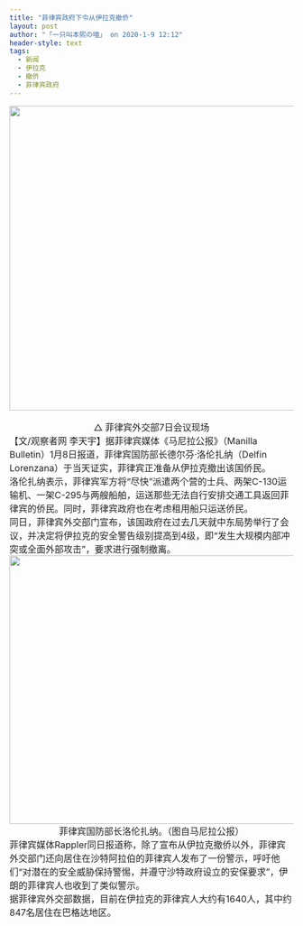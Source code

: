 ```yaml
---
title: "菲律宾政府下令从伊拉克撤侨"
layout: post
author: "「一只叫本熙の喵」 on 2020-1-9 12:12"
header-style: text
tags:
  - 新闻
  - 伊拉克
  - 撤侨
  - 菲律宾政府
---
```


<head></head>
<body>
 <font style="color:rgb(34, 34, 34)"><font face="&amp;quot"><font style="font-size:16px"><img width="720" height="540" src="http://p9.pstatp.com/large/pgc-image/05cc71d513594fa29d5a5f4f6e649225"><br> </font></font></font>
 <br> 
 <div align="center"> 
  <font style="color:rgb(34, 34, 34)"><font face="&amp;quot"><font style="font-size:16px">△ 菲律宾外交部7日会议现场</font></font></font> 
 </div> 
 <div align="left"> 
  <font style="color:rgb(34, 34, 34)"><font face="&amp;quot"><font style="font-size:16px">【文/观察者网 李天宇】据菲律宾媒体《马尼拉公报》（Manilla Bulletin）1月8日报道，菲律宾国防部长德尔芬·洛伦扎纳（Delfin Lorenzana）于当天证实，菲律宾正准备从伊拉克撤出该国侨民。</font></font></font> 
 </div> 
 <div align="left"> 
  <font style="color:rgb(34, 34, 34)"><font face="&amp;quot"><font style="font-size:16px">洛伦扎纳表示，菲律宾军方将“尽快”派遣两个营的士兵、两架C-130运输机、一架C-295与两艘船舶，运送那些无法自行安排交通工具返回菲律宾的侨民。同时，菲律宾政府也在考虑租用船只运送侨民。</font></font></font> 
 </div> 
 <div align="left"> 
  <font style="color:rgb(34, 34, 34)"><font face="&amp;quot"><font style="font-size:16px">同日，菲律宾外交部门宣布，该国政府在过去几天就中东局势举行了会议，并决定将伊拉克的安全警告级别提高到4级，即“发生大规模内部冲突或全面外部攻击”，要求进行强制撤离。</font></font></font> 
 </div> 
 <div align="left"> 
  <font style="color:rgb(34, 34, 34)"><font face="&amp;quot"><font style="font-size:16px"><img width="600" height="476" src="http://p1.pstatp.com/large/pgc-image/Rmxttn138uMA1I"></font></font></font> 
 </div> 
 <div align="center"> 
  <font style="color:rgb(34, 34, 34)"><font face="&amp;quot"><font style="font-size:16px">菲律宾国防部长洛伦扎纳。（图自马尼拉公报）</font></font></font> 
 </div> 
 <div align="left"> 
  <font style="color:rgb(34, 34, 34)"><font face="&amp;quot"><font style="font-size:16px">菲律宾媒体Rappler同日报道称，除了宣布从伊拉克撤侨以外，菲律宾外交部门还向居住在沙特阿拉伯的菲律宾人发布了一份警示，呼吁他们“对潜在的安全威胁保持警惕，并遵守沙特政府设立的安保要求”，伊朗的菲律宾人也收到了类似警示。</font></font></font> 
 </div> 
 <div align="left"> 
  <font style="color:rgb(34, 34, 34)"><font face="&amp;quot"><font style="font-size:16px">据菲律宾外交部数据，目前在伊拉克的菲律宾人大约有1640人，其中约847名居住在巴格达地区。</font></font></font> 
 </div>
 <br>
</body>


